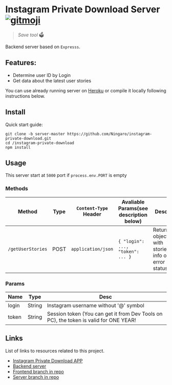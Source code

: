 # Instagram Private Download Server [![gitmoji][gitmoji]][gitmoji-url]

>   *Save tool* 🗳

Backend server based on `Expresss`.

## Features:
- Determine user ID by Login
- Get data about the latest user stories

You can use already running server on [Heroku](https://murmuring-fjord-53474.herokuapp.com/getUserStories) or compile it locally following instructions below.

## Install

Quick start guide:

```shell
git clone -b server-master https://github.com/Ningaro/instagram-private-download.git
cd /instagram-private-download
npm install
```

## Usage

This server start at `5000` port if `process.env.PORT` is empty

### Methods

| Method | Type | `Content-Type` Header | Avaliable Params(see description below) | Desc | 
| - | - | - | - | - |
| `/getUserStories` | POST | `application/json` | `{ "login": ..., "token": ... }` | Return object with stories info or error status |

### Params

| Name | Type | Desc |
| - | - | - |
| login | String | Instagram username without '@' symbol |
| token | String | Session token (You can get it from Dev Tools on PC), the token is valid for ONE YEAR! |


## Links

List of links to resources related to this project.

- [Instagram Private Download APP](https://ningaro.github.io/instagram-private-download)
- [Backend server](https://murmuring-fjord-53474.herokuapp.com/getUserStories)
- [Frontend branch in repo](https://github.com/Ningaro/instagram-private-download/tree/front-master)
- [Server branch in repo](https://github.com/Ningaro/instagram-private-download/tree/server-master)

<!-- VARS -->

[gitmoji]: https://img.shields.io/badge/gitmoji-%20%F0%9F%98%9C%20%F0%9F%98%8D-FFDD67.svg?style=flat-square
[gitmoji-url]: https://gitmoji.dev
